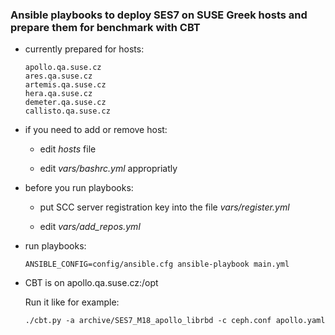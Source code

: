 ### Ansible playbooks to deploy SES7 on SUSE Greek hosts and prepare them for  benchmark with CBT

 - currently prepared for hosts:

   ```
   apollo.qa.suse.cz
   ares.qa.suse.cz
   artemis.qa.suse.cz
   hera.qa.suse.cz
   demeter.qa.suse.cz
   callisto.qa.suse.cz
   ```

- if you need to add or remove host:

  - edit _hosts_ file

  - edit *vars/bashrc.yml* appropriatly

- before you run playbooks:

  - put SCC server registration key into the file *vars/register.yml*

  - edit *vars/add_repos.yml*

- run playbooks:

  ```
  ANSIBLE_CONFIG=config/ansible.cfg ansible-playbook main.yml
  ```

- CBT is on apollo.qa.suse.cz:/opt 
  
  Run it like for example:

  ```
  ./cbt.py -a archive/SES7_M18_apollo_librbd -c ceph.conf apollo.yaml
  ```




